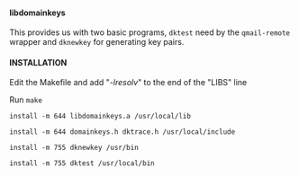 #### libdomainkeys 

This provides us with two basic programs, `dktest` need by the `qmail-remote` wrapper and `dknewkey` for generating key pairs.



#### INSTALLATION

Edit the Makefile and add "*-lresolv*" to the end of the "LIBS" line 

Run `make`

`install -m 644 libdomainkeys.a /usr/local/lib`

`install -m 644 domainkeys.h dktrace.h /usr/local/include`

`install -m 755 dknewkey /usr/bin`

`install -m 755 dktest /usr/local/bin`

